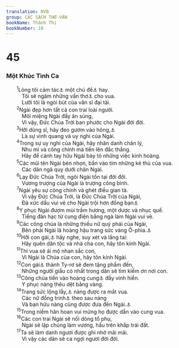 ```yaml
---
translation: NVB
group: CÁC SÁCH THƠ-VĂN
bookName: Thánh Thi 
bookNumber: 19
---
```


<div class="title"><h1>45</h1><h3>Một Khúc Tình Ca </h3></div>
<span class="verse thi_45_1">  <sup>1</sup>Lòng tôi cảm tác<a data-toggle="tooltip" data-placement="bottom" title="Nt: khích động">⚓</a> một chủ đề<a data-toggle="tooltip" data-placement="bottom" title="Nt: lời">⚓</a> hay. <br/>   Tôi sẽ ngâm những vần thơ<a data-toggle="tooltip" data-placement="bottom" title="Nt: những công việc">⚓</a> cho vua. <br/>   Lưỡi tôi là ngòi bút của văn sĩ đại tài. <br/></span>
<span class="verse thi_45_2">  <sup>2</sup>Ngài đẹp hơn tất cả con trai loài người. <br/>   Môi miệng Ngài đầy ân sủng, <br/>   Vì vậy, Đức Chúa Trời ban phước cho Ngài đời đời. <br/></span>
<span class="verse thi_45_3">  <sup>3</sup>Hỡi dũng sĩ, hãy đeo gươm vào hông,<a data-toggle="tooltip" data-placement="bottom" title="Nt: đùi">⚓</a><br/>   Là sự vinh quang và uy nghi của Ngài. <br/></span>
<span class="verse thi_45_4">  <sup>4</sup>Trong sự uy nghi của Ngài, hãy nhân danh chân lý, <br/>   Nhu mì và công chính mà tiến lên đắc thắng. <br/>   Hãy để cánh tay hữu Ngài bày tỏ những việc kinh hoàng. <br/></span>
<span class="verse thi_45_5">  <sup>5</sup>Các mũi tên Ngài bén nhọn, bắn vào tim những kẻ thù của vua. <br/>   Các dân ngã quỵ dưới chân Ngài. <br/></span>
<span class="verse thi_45_6">  <sup>6</sup>Lạy Đức Chúa Trời, ngôi Ngài tồn tại đời đời. <br/>   Vương trượng của Ngài là trượng công bình. <br/></span>
<span class="verse thi_45_7">  <sup>7</sup>Ngài yêu sự công chính và ghét điều gian tà. <br/>   Vì vậy Đức Chúa Trời, là Đức Chúa Trời của Ngài, <br/>   Đã xức dầu vui vẻ cho Ngài trội hơn đồng bạn<a data-toggle="tooltip" data-placement="bottom" title="Ctd: bạn bè">⚓</a><br/></span>
<span class="verse thi_45_8">  <sup>8</sup>Y phục Ngài đượm mùi trầm hương, một dược và nhục quế. <br/>   Tiếng đàn hạc từ cung điện bằng ngà làm Ngài vui vẻ. <br/></span>
<span class="verse thi_45_9">  <sup>9</sup>Các công chúa là những thiếu nữ quý phái của Ngài, <br/>   Bên phải Ngài là hoàng hậu trang sức vàng Ô-phia.<a data-toggle="tooltip" data-placement="bottom" title="Vàng ở Ô-phia được coi là quý nhất. Nhưng không rõ xứ Ô-phia ở đâu">⚓</a><br/></span>
<span class="verse thi_45_10">  <sup>10</sup>Hỡi con gái,<a data-toggle="tooltip" data-placement="bottom" title="Ctd: hoàng hậu">⚓</a> hãy nghe, suy xét và lắng tai: <br/>   Hãy quên dân tộc và nhà cha con, hãy tôn kính Ngài. <br/></span>
<span class="verse thi_45_11">  <sup>11</sup>Thì vua sẽ ái mộ nhan sắc con, <br/>   Vì Ngài là Chúa của con, hãy tôn kính Ngài. <br/></span>
<span class="verse thi_45_12">  <sup>12</sup>Con gái<a data-toggle="tooltip" data-placement="bottom" title="Ctd: công chúa hay dân">⚓</a> thành Ty-rơ sẽ đem tặng phẩm đến, <br/>   Những người giầu có nhất trong dân sẽ tìm kiếm ơn nơi con. <br/></span>
<span class="verse thi_45_13">  <sup>13</sup>Công chúa tiến vào hoàng cung<a data-toggle="tooltip" data-placement="bottom" title="Ctd: trong hoàng cung">⚓</a> đầy vinh hiển. <br/>   Y phục nàng thêu dệt bằng vàng. <br/></span>
<span class="verse thi_45_14">  <sup>14</sup>Trang sức lộng lẫy,<a data-toggle="tooltip" data-placement="bottom" title="Nt: áo nhiều mầu">⚓</a> nàng được ra mắt vua. <br/>   Các nữ đồng trinh<a data-toggle="tooltip" data-placement="bottom" title="Ctd: các nàng phù dâu">⚓</a> theo sau nàng <br/>   Và bạn hữu nàng cũng được đưa đến Ngài.<a data-toggle="tooltip" data-placement="bottom" title="Một vài văn bản cổ ghi: nàng">⚓</a><br/></span>
<span class="verse thi_45_15">  <sup>15</sup>Trong niềm hân hoan vui mừng họ được dẫn vào cung vua. <br/></span>
<span class="verse thi_45_16">  <sup>16</sup>Các con trai Ngài sẽ nối dòng tổ phụ, <br/>   Ngài sẽ lập chúng làm vương, hầu trên khắp trái đất. <br/></span>
<span class="verse thi_45_17">  <sup>17</sup>Ta sẽ làm danh ngươi được ghi nhớ mãi mãi. <br/>   Vì vậy các dân sẽ ca ngợi ngươi đời đời. <br/></span>
